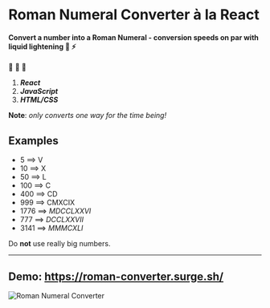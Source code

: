 # Roman Numeral Converter à la React

#### Convert a number into a Roman Numeral - conversion speeds on par with liquid lightening 🌊 ⚡

💽 💽 💽
1. **_React_**
2. **_JavaScript_**
3. **_HTML/CSS_**

**Note**: _only converts one way for the time being!_

## Examples
* 5 ==> V
* 10 ==> X
* 50 ==> L
* 100 ==> C
* 400 ==> CD
* 999 ==> CMXCIX
* 1776 ==>  _MDCCLXXVI_
* 777 ==> _DCCLXXVII_
* 3141 ==> _MMMCXLI_

Do **not** use really big numbers.

---
## **Demo**: https://roman-converter.surge.sh/
![Roman Numeral Converter](https://i.imgur.com/jwIiqkJ.png)
